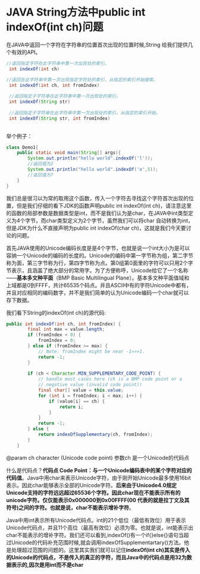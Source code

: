 # JAVA String方法中public int indexOf(int ch)问题

在JAVA中返回一个字符在字符串的位置首次出现的位置时候,String 给我们提供几个有效的API。


```java
//返回指定字符在此字符串中第一次出现处的索引。
 int indexOf(int ch) 

//返回在此字符串中第一次出现指定字符处的索引，从指定的索引开始搜索。     
 int indexOf(int ch, int fromIndex) 
 
 //返回指定子字符串在此字符串中第一次出现处的索引。     
 int indexOf(String str) 
 
 //返回指定子字符串在此字符串中第一次出现处的索引，从指定的索引开始。   
 int indexOf(String str, int fromIndex) 
      
```

举个例子：
```java
class Demo1{
	public static void main(String[] args){
		System.out.println("hello world".indexOf('l'));
		//返回值为2
		System.out.println("hello world".indexOf('o',5));
		//返回值为7
	}
}
```


我们总是很习以为常的取用这个函数，传入一个字符去寻找这个字符首次出现的位置，但是我们仔细的看下JDK的函数声明public int indexOf(int ch)，请注意这里的函数的局部参数是数据类型是int，而不是我们认为是char，在JAVA中int类型定义为4个字节，而char类型定义为2个字节，虽然我们可以将char 自动转换为int，但是JDK为什么不直接声明为public int indexOf(char ch)，这就是我们今天要讨论的问题。

  首先JAVA使用的Unicode编码长度是是4个字节，也就是说一个int大小为是可以容纳一个Unicode的编码的长度的。Unicode的编码中第一字节称为组，第二字节称为面，第三字节称为行，第四字节称为点。第0组第0面里的字符可以只用2个字节表示，且涵盖了绝大部分的常用字。为了方便称呼，Unicode给它了一个名称——**基本多文种平面**（BMP  Basic Multilingual Plane）。基本多文种平面值域和上域都是0到FFFF，共计65535个码点。并且ASCII中有的字符Unicode中都有，并且对应相同的编码数字，并不是我们简单的认为Unicode编码一个char就可以存下数据。

我们看下String的indexOf(int ch)的源代码:

```java
public int indexOf(int ch, int fromIndex) {
        final int max = value.length;
        if (fromIndex < 0) {
            fromIndex = 0;
        } else if (fromIndex >= max) {
            // Note: fromIndex might be near -1>>>1.
            return -1;
        }
 
        if (ch < Character.MIN_SUPPLEMENTARY_CODE_POINT) {
            // handle most cases here (ch is a BMP code point or a
            // negative value (invalid code point))
            final char[] value = this.value;
            for (int i = fromIndex; i < max; i++) {
                if (value[i] == ch) {
                    return i;
                }
            }
            return -1;
        } else {
            return indexOfSupplementary(ch, fromIndex);
        }
    }
```

@param   ch character (Unicode code point)  参数ch 是一个Unicode的代码点

什么是代码点？**代码点 Code Point：与一个Unicode编码表中的某个字符对应的代码值**。Java中用char来表示Unicode字符，由于刚开始Unicode最多使用16bit表示。因此char能够表示全部的Unicode字符。**后来由于Unicode4.0规定Unicode支持的字符远远超过65536个字符。因此char现在不能表示所有的unicode字符。仅仅能表示0x000000到0x00FFFF(00 代表的就是拉丁文及其符号)之间的字符。也就是说，char不能表示增补字符**。

Java中用int表示所有Unicode代码点。int的21个低位（最低有效位）用于表示Unicode代码点，并且11个高位（最高有效位）必须为零。也就是说，int能表示出char不能表示的增补字符。我们还可以看到,indexOf()有一个if{}else{}语句当超过Unicode的代码补充范围时候,就会调用indexOfSupplementartary()方法。他是处理超过范围的问题的。这里其实我们就可以记住**indexOf(int ch)其实是传入的Unicode的代码点，不是传入的真正的字符，而且Java中的代码点是用32为数据表示的,因次是用int而不是char**